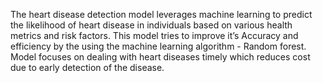 The heart disease detection model leverages machine learning to predict the likelihood of heart disease in individuals based on various health metrics and risk factors. This model tries to improve it’s Accuracy and efficiency by the using the machine learning algorithm - Random forest. Model focuses on dealing with heart diseases timely which reduces cost due to early detection of the disease.
